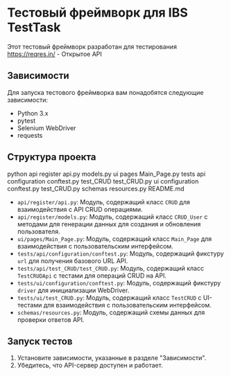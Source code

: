 # Тестовый фреймворк для IBS TestTask

Этот тестовый фреймворк разработан для тестирования https://reqres.in/ - Открытое API

## Зависимости

Для запуска тестового фреймворка вам понадобятся следующие зависимости:

- Python 3.x
- pytest
- Selenium WebDriver
- requests

## Структура проекта

python
api
register
api.py
models.py
ui
pages
Main_Page.py
tests
api
configuration
conftest.py
test_CRUD
test_CRUD.py
ui
configuration
conftest.py
test_CRUD.py
schemas
resources.py
README.md

- `api/register/api.py`: Модуль, содержащий класс `CRUD` для взаимодействия с API CRUD операциями.
- `api/register/models.py`: Модуль, содержащий класс `CRUD_User` с методами для генерации данных для создания и обновления пользователя.
- `ui/pages/Main_Page.py`: Модуль, содержащий класс `Main_Page` для взаимодействия с пользовательским интерфейсом.
- `tests/api/configuration/conftest.py`: Модуль, содержащий фикстуру `url` для получения базового URL API.
- `tests/api/test_CRUD/test_CRUD.py`: Модуль, содержащий класс `TestCRUDApi` с тестами для операций CRUD на API.
- `tests/ui/configuration/conftest.py`: Модуль, содержащий фикстуру `driver` для инициализации WebDriver.
- `tests/ui/test_CRUD.py`: Модуль, содержащий класс `TestCRUD` с UI-тестами для взаимодействия с пользовательским интерфейсом.
- `schemas/resources.py`: Модуль, содержащий схемы данных для проверки ответов API.

## Запуск тестов

1. Установите зависимости, указанные в разделе "Зависимости".
2. Убедитесь, что API-сервер доступен и работает.
